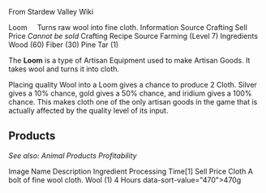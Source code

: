 From Stardew Valley Wiki

Loom     Turns raw wool into fine cloth. Information Source Crafting Sell Price *Cannot be sold* Crafting Recipe Source Farming (Level 7) Ingredients Wood (60) Fiber (30) Pine Tar (1)

The **Loom** is a type of Artisan Equipment used to make Artisan Goods. It takes wool and turns it into cloth.

Placing quality Wool into a Loom gives a chance to produce 2 Cloth. Silver gives a 10% chance, gold gives a 50% chance, and iridium gives a 100% chance. This makes cloth one of the only artisan goods in the game that is actually affected by the quality level of its input.

## Products

*See also: Animal Products Profitability*

Image Name Description Ingredient Processing Time\[1] Sell Price Cloth A bolt of fine wool cloth. Wool (1) 4 Hours data-sort-value="470"&gt;470g